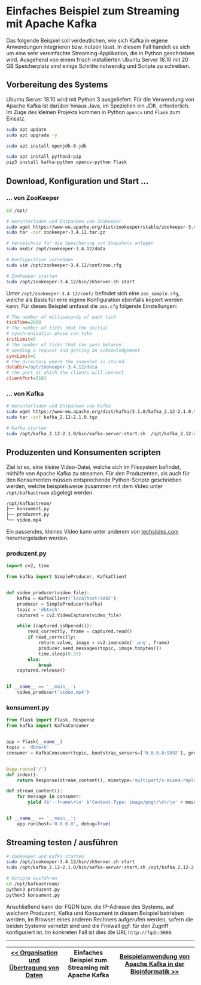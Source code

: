 # Einfaches Beispiel zum Streaming mit Apache Kafka

Das folgende Beispiel soll verdeutlichen, wie sich Kafka in eigene Anwendungen integrieren bzw. nutzen lässt. In diesem Fall handelt es sich um eine sehr vereinfachte Streaming-Applikation, die in Python geschrieben wird. Ausgehend von einem frisch installierten Ubuntu Server 18.10 mit 20 GB Speicherplatz sind einige Schritte notwendig und Scripte zu schreiben.

## Vorbereitung des Systems

Ubuntu Server 18.10 wird mit Python 3 ausgeliefert. Für die Verwendung von Apache Kafka ist darüber hinaus Java, im Speziellen ein JDK, erforderlich. Im Zuge des kleinen Projekts kommen in Python ``opencv`` und ``Flask`` zum Einsatz.

```bash
sudo apt update
sudo apt upgrade -y

sudo apt install openjdk-8-jdk

sudo apt install python3-pip
pip3 install kafka-python opencv-python Flask
```

## Download, Konfiguration und Start ...

### ... von ZooKeeper

```bash
cd /opt/

# Herunterladen und Entpacken von ZooKeeper
sudo wget https://www-eu.apache.org/dist/zookeeper/stable/zookeeper-3.4.12.tar.gz
sudo tar -zxf zookeeper-3.4.12.tar.gz

# Verzeichnis für die Speicherung von Snapshots anlegen
sudo mkdir /opt/zookeeper-3.4.12/data

# Konfiguration vornehmen
sudo vim /opt/zookeeper-3.4.12/conf/zoo.cfg

# ZooKeeper starten
sudo /opt/zookeeper-3.4.12/bin/zkServer.sh start
```

Unter ``/opt/zookeeper-3.4.12/conf/`` befindet sich eine ``zoo_sample.cfg``, welche als Basis für eine eigene Konfiguration ebenfalls kopiert werden kann. Für dieses Beispiel umfasst die ``zoo.cfg`` folgende Einstellungen:

```ini
# The number of milliseconds of each tick
tickTime=2000
# The number of ticks that the initial
# synchronization phase can take
initLimit=5
# The number of ticks that can pass between
# sending a request and getting an acknowledgement
syncLimit=2
# the directory where the snapshot is stored.
dataDir=/opt/zookeeper-3.4.12/data
# the port at which the clients will connect
clientPort=2181
```

### ... von Kafka

```bash
# Herunterladen und Entpacken von Kafka
sudo wget https://www-eu.apache.org/dist/kafka/2.1.0/kafka_2.12-2.1.0.tgz
sudo tar -zxf kafka_2.12-2.1.0.tgz

# Kafka starten
sudo /opt/kafka_2.12-2.1.0/bin/kafka-server-start.sh  /opt/kafka_2.12-2.1.0/config/server.properties
```

## Produzenten und Konsumenten scripten

Ziel ist es, eine kleine Video-Datei, welche sich im Filesystem befindet, mithilfe von Apache Kafka zu streamen. Für den Produzenten, als auch für den Konsumenten müssen entsprechende Python-Scripte geschrieben werden, welche beispielsweise zusammen mit dem Video unter ``/opt/kafkastream`` abgelegt werden.

```bash
/opt/kafkastream/
├── konsument.py
├── produzent.py
└── video.mp4
```

Ein passendes, kleines Video kann unter anderem von [techslides.com](http://techslides.com/demos/sample-videos/small.mp4) heruntergeladen werden.

### produzent.py

```python
import cv2, time

from kafka import SimpleProducer, KafkaClient


def video_producer(video_file):
    kafka = KafkaClient('localhost:9092')
    producer = SimpleProducer(kafka)
    topic = 'dbtech'
    captured = cv2.VideoCapture(video_file)

    while (captured.isOpened()):
        read_correctly, frame = captured.read()
        if read_correctly:
            return_value, image = cv2.imencode('.png', frame)
            producer.send_messages(topic, image.tobytes())
            time.sleep(0.25)
        else:
            break
    captured.release()


if __name__ == '__main__':
    video_producer('video.mp4')
```

### konsument.py

```python
from flask import Flask, Response
from kafka import KafkaConsumer


app = Flask(__name__)
topic = 'dbtech'
consumer = KafkaConsumer(topic, bootstrap_servers=['0.0.0.0:9092'], group_id='view')


@app.route('/')
def index():
    return Response(stream_content(), mimetype='multipart/x-mixed-replace; boundary=frame')

def stream_content():
    for message in consumer:
        yield (b'--frame\r\n' b'Content-Type: image/png\r\n\r\n' + message.value + b'\r\n\r\n')


if __name__ == '__main__':
    app.run(host='0.0.0.0', debug=True)
```

## Streaming testen / ausführen

```bash
# ZooKeeper und Kafka starten
sudo /opt/zookeeper-3.4.12/bin/zkServer.sh start
sudo /opt/kafka_2.12-2.1.0/bin/kafka-server-start.sh /opt/kafka_2.12-2.1.0/config/server.properties

# Scripte ausführen
cd /opt/kafkastream/
python3 produzent.py
python3 konsument.py
```

Anschließend kann der FQDN bzw. die IP-Adresse des Systems, auf welchem Produzent, Kafka und Konsument in diesem Beispiel betrieben werden, im Browser eines anderen Rechners aufgerufen werden, sofern die beiden Systeme vernetzt sind und die Firewall ggf. für den Zugriff konfiguriert ist. Im konkreten Fall ist dies die URL ``http://fqdn:5000``.

---

| [<< Organisation und Übertragung von Daten](04_daten_organisation_uebertragung.md) | Einfaches Beispiel zum Streaming mit Apache Kafka | [Beispielanwendung von Apache Kafka in der Bioinformatik >>](06_beispielanwendung_bioinformatik.md) |
|------------------------------------------------------------------------------------|---------------------------------------------------|-----------------------------------------------------------------------------------------------------|
